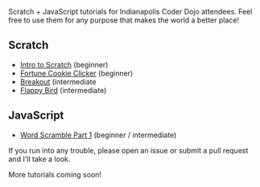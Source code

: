 Scratch + JavaScript tutorials for Indianapolis Coder Dojo attendees. Feel free to use them for any purpose that makes the world a better place!

## Scratch

* [Intro to Scratch](https://github.com/coderdojoindy/tutorials/blob/master/intro_to_scratch/tutorial.md) (beginner)
* [Fortune Cookie Clicker](https://github.com/coderdojoindy/tutorials/blob/master/fortune_cookie_clicker/tutorial.md) (beginner)
* [Breakout](https://github.com/coderdojoindy/tutorials/blob/master/breakout/README.md) (intermediate
* [Flappy Bird](https://github.com/coderdojoindy/tutorials/blob/master/flappy_bird_scratch/tutorial.md) (intermediate)

## JavaScript

* [Word Scramble Part 1](https://github.com/coderdojoindy/tutorials/blob/master/word_scramble_js/tutorial.md) (beginner / intermediate)

If you run into any trouble, please open an issue or submit a pull request and I'll take a look.

More tutorials coming soon!
